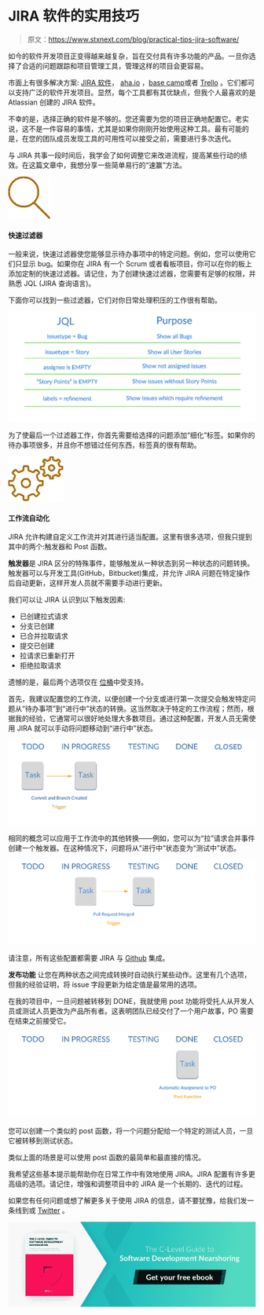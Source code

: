 # JIRA 软件的实用技巧

> 原文：<https://www.stxnext.com/blog/practical-tips-jira-software/>

 如今的软件开发项目正变得越来越复杂，旨在交付具有许多功能的产品。一旦你选择了合适的问题跟踪和项目管理工具，管理这样的项目会更容易。

市面上有很多解决方案:  [JIRA 软件](https://www.atlassian.com/software/jira)，  [aha.io](http://www.aha.io/) ，[base camp](https://basecamp.com/)或者  [Trello](http://trello.com/) 。它们都可以支持广泛的软件开发项目。显然，每个工具都有其优缺点，但我个人最喜欢的是 Atlassian 创建的 JIRA 软件。

不幸的是，选择正确的软件是不够的。您还需要为您的项目正确地配置它。老实说，这不是一件容易的事情，尤其是如果你刚刚开始使用这种工具。最有可能的是，在您的团队成员发现工具的可用性可以接受之前，需要进行多次迭代。

与 JIRA 共事一段时间后，我学会了如何调整它来改进流程，提高某些行动的绩效。在这篇文章中，我想分享一些简单易行的“速赢”方法。

![Quick filter](img/90150e898fd6ab13a4b8260e8f706bb9.png) 

#### 快速过滤器

一般来说，快速过滤器使您能够显示待办事项中的特定问题。例如，您可以使用它们只显示 bug。如果你在 JIRA 有一个 Scrum 或者看板项目，你可以在你的板上添加定制的快速过滤器。请记住，为了创建快速过滤器，您需要有足够的权限，并熟悉 JQL (JIRA 查询语言)。

下面你可以找到一些过滤器，它们对你日常处理积压的工作很有帮助。

![JQL Purpose](img/c3fee811077723e36458bebbaab105a6.png)

为了使最后一个过滤器工作，你首先需要给选择的问题添加“细化”标签。如果你的待办事项很多，并且你不想错过任何东西，标签真的很有帮助。

![Jira automation](img/c660504ecd776db4250e356aff87cc01.png)

#### 工作流自动化

JIRA 允许构建自定义工作流并对其进行适当配置。这里有很多选项，但我只提到其中的两个:触发器和 Post 函数。

**触发器**是 JIRA 区分的特殊事件，能够触发从一种状态到另一种状态的问题转换。触发器可以与开发工具(GitHub，Bitbucket)集成，并允许 JIRA 问题在特定操作后自动更新，这样开发人员就不需要手动进行更新。

我们可以让 JIRA 认识到以下触发因素:

*   已创建拉式请求
*   分支已创建
*   已合并拉取请求
*   提交已创建
*   拉请求已重新打开
*   拒绝拉取请求

遗憾的是，最后两个选项仅在  [位桶](https://bitbucket.org/)中受支持。

首先，我建议配置您的工作流，以便创建一个分支或进行第一次提交会触发特定问题从“待办事项”到“进行中”状态的转换。这当然取决于特定的工作流程；然而，根据我的经验，它通常可以很好地处理大多数项目。通过这种配置，开发人员无需使用 JIRA 就可以手动将问题移动到“进行中”状态。

![TODO](img/fa5d0acab8a24e1d158e14898e858d8a.png)

相同的概念可以应用于工作流中的其他转换——例如，您可以为“拉”请求合并事件创建一个触发器。在这种情况下，问题将从“进行中”状态变为“测试中”状态。

![TODO1](img/a3a55297a2ef0e10587bc1d4df2f33f0.png)

请注意，所有这些配置都需要 JIRA 与  [Github](https://github.com/) 集成。

**发布功能** 让您在两种状态之间完成转换时自动执行某些动作。这里有几个选项，但我的经验证明，将 issue 字段更新为给定值是最常用的选项。

在我的项目中，一旦问题被转移到 DONE，我就使用 post 功能将受托人从开发人员或测试人员更改为产品所有者。这表明团队已经交付了一个用户故事，PO 需要在结束之前接受它。

![TODO2](img/8d461244b559e0fce90c44f243d016f2.png)

您可以创建一个类似的 post 函数，将一个问题分配给一个特定的测试人员，一旦它被转移到测试状态。

类似上面的场景是可以使用 post 函数的最简单和最直接的情况。

我希望这些基本提示能帮助你在日常工作中有效地使用 JIRA。JIRA 配置有许多更高级的选项。请记住，增强和调整项目中的 JIRA 是一个长期的、迭代的过程。

如果您有任何问题或想了解更多关于使用 JIRA 的信息，请不要犹豫，给我们发一条线到或  [Twitter](https://twitter.com/STXNext) 。

[![Get your free ebook](img/9115af701c78dd8154ef102338d8b8d3.png)](https://cta-redirect.hubspot.com/cta/redirect/4542168/d9b230cf-e408-4a04-9e19-94ad3f756ebc)